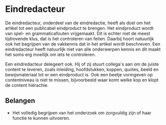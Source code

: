 # Eindredacteur

De eindredacteur, onderdeel van de eindredactie, heeft als doel om het artikel tot een publicabel eindproduct te brengen. Het eindproduct wordt van spel- en grammaticafouten vrijgemaakt. Dit is echter niet de meest tijdrovende klus, dat is het controleren van feiten. Daarbij hoort natuurlijk ook het begrijpen van de vakkennis dat in het artikel wordt beschreven. Een eindredacteur heeft natuurlijk niet van alle onderwerpen kennis en dit maakt het soms erg moeilijk om iets te controleren.


Een eindredacteur delegeert ook. Hij of zij stuurt collega's aan om de juiste content te leveren, zoals inleiding, hoofdstukken, koppen, quotes, beeld en bewijsmateriaal tot er een eindproduct is. Ook een beetje vormgeven op contentniveau is niet te missen, bijvoorbeeld waar komt welke kop en klopt de content hiërachie.


## Belangen
* Het volledig begrijpen van het onderzoek om  zorgvuldig zijn of haar functie te kunnen uitvoeren.